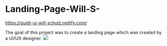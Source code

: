 # Landing-Page-Will-S-
https://guidr-ui-will-schulz.netlify.com/

The goal of this project was to create a landing page which was created by a UI/UX designer.
![](Images/landing-design-file/JPG)

